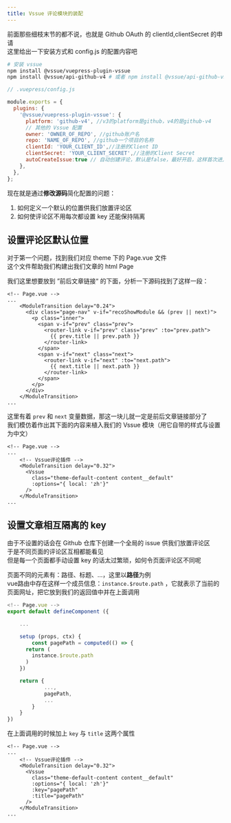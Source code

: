 ```yaml
---
title: Vssue 评论模块的装配
---
```


前面那些细枝末节的都不说，也就是 Github OAuth 的 clientId,clientSecret 的申请  
这里给出一下安装方式和 config.js 的配置内容吧  

```sh
# 安装 vssue
npm install @vssue/vuepress-plugin-vssue
npm install @vssue/api-github-v4 # 或者 npm install @vssue/api-github-v3
```

```js
// .vuepress/config.js

module.exports = {
  plugins: {
    '@vssue/vuepress-plugin-vssue': {
      platform: 'github-v4', //v3的platform是github，v4的是github-v4
      // 其他的 Vssue 配置
      owner: 'OWNER_OF_REPO', //github账户名
      repo: 'NAME_OF_REPO', //github一个项目的名称
      clientId: 'YOUR_CLIENT_ID',//注册的Client ID
      clientSecret: 'YOUR_CLIENT_SECRET',//注册的Client Secret
      autoCreateIssue:true // 自动创建评论，默认是false，最好开启，这样首次进入页面的时候就不用去点击创建评论的按钮了。
    },
  },
};
```

现在就是通过**修改源码**简化配置的问题：

1. 如何定义一个默认的位置供我们放置评论区
2. 如何使评论区不用每次都设置 key 还能保持隔离

## 设置评论区默认位置

对于第一个问题，找到我们对应 theme 下的 Page.vue 文件  
这个文件帮助我们构建出我们文章的 html Page  

我们这里想要放到 ”前后文章链接“ 的下面，分析一下源码找到了这样一段：  

```vue
<!-- Page.vue -->
...
    <ModuleTransition delay="0.24">
      <div class="page-nav" v-if="recoShowModule && (prev || next)">
        <p class="inner">
          <span v-if="prev" class="prev">
            <router-link v-if="prev" class="prev" :to="prev.path">
              {{ prev.title || prev.path }}
            </router-link>
          </span>
          <span v-if="next" class="next">
            <router-link v-if="next" :to="next.path">
              {{ next.title || next.path }}
            </router-link>
          </span>
        </p>
      </div>
    </ModuleTransition>
...
```

这里有着 `prev` 和 `next` 变量数据，那这一块儿就一定是前后文章链接部分了  
我们模仿着作出其下面的内容来植入我们的 Vssue 模块（用它自带的样式与设置为中文）  

```vue
<!-- Page.vue -->
...
	<!-- Vssue评论插件 -->
    <ModuleTransition delay="0.32">
      <Vssue 
        class="theme-default-content content__default"
        :options="{ local: 'zh'}" 
      />
    </ModuleTransition>
...
```

## 设置文章相互隔离的 key

由于不设置的话会在 Github 仓库下创建一个全局的 issue 供我们放置评论区  
于是不同页面的评论区互相都能看见  
但是每一个页面都手动设置 key 的话太过繁琐，如何令页面评论区不同呢

页面不同的元素有：路径、标题、...，这里以**路径**为例  
vue路由中存在这样一个成员信息：`instance.$route.path` ，它就表示了当前的页面网址，把它放到我们的返回值中并在上面调用  

```js
<!-- Page.vue -->
export default defineComponent ({

	...

	setup (props, ctx) {
		const pagePath = computed(() => {
      return (
        instance.$route.path
      )
    })

    return {
			...,
			pagePath,
			...
		}
	}
})
```

在上面调用的时候加上 `key` 与 `title`  这两个属性  

```vue
<!-- Page.vue -->
...  
	<!-- Vssue评论插件 -->
    <ModuleTransition delay="0.32">
      <Vssue 
        class="theme-default-content content__default" 
        :options="{ local: 'zh'}" 
        :key="pagePath"
        :title="pagePath"
      />
    </ModuleTransition>
...
```

